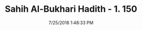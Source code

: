 ---
title        : "Sahih Al-Bukhari Hadith - 1. 150"
date         : 7/25/2018 1:48:33 PM
draft        : false
type         : "hadith"
layout       : "hadith"
BookCode     : "SHB"
VolumeNumber : "1"
HadithNumber : "150"
categories  :  ["Ablution-Defecating in the houses"]
tags  :  ["Abdullah bin Umar"]
---